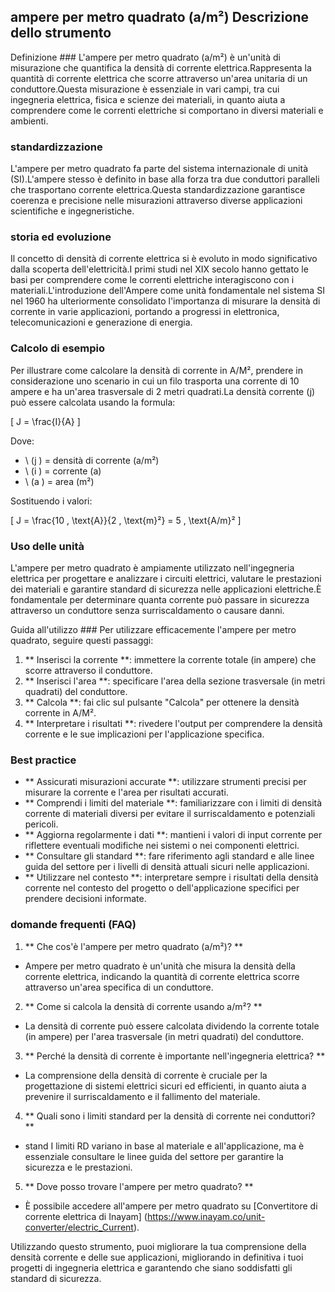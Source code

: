 ## ampere per metro quadrato (a/m²) Descrizione dello strumento

Definizione ###
L'ampere per metro quadrato (a/m²) è un'unità di misurazione che quantifica la densità di corrente elettrica.Rappresenta la quantità di corrente elettrica che scorre attraverso un'area unitaria di un conduttore.Questa misurazione è essenziale in vari campi, tra cui ingegneria elettrica, fisica e scienze dei materiali, in quanto aiuta a comprendere come le correnti elettriche si comportano in diversi materiali e ambienti.

### standardizzazione
L'ampere per metro quadrato fa parte del sistema internazionale di unità (SI).L'ampere stesso è definito in base alla forza tra due conduttori paralleli che trasportano corrente elettrica.Questa standardizzazione garantisce coerenza e precisione nelle misurazioni attraverso diverse applicazioni scientifiche e ingegneristiche.

### storia ed evoluzione
Il concetto di densità di corrente elettrica si è evoluto in modo significativo dalla scoperta dell'elettricità.I primi studi nel XIX secolo hanno gettato le basi per comprendere come le correnti elettriche interagiscono con i materiali.L'introduzione dell'Ampere come unità fondamentale nel sistema SI nel 1960 ha ulteriormente consolidato l'importanza di misurare la densità di corrente in varie applicazioni, portando a progressi in elettronica, telecomunicazioni e generazione di energia.

### Calcolo di esempio
Per illustrare come calcolare la densità di corrente in A/M², prendere in considerazione uno scenario in cui un filo trasporta una corrente di 10 ampere e ha un'area trasversale di 2 metri quadrati.La densità corrente (j) può essere calcolata usando la formula:

\[ J = \frac{I}{A} \]

Dove:
- \ (j \) = densità di corrente (a/m²)
- \ (i \) = corrente (a)
- \ (a \) = area (m²)

Sostituendo i valori:

\[ J = \frac{10 \, \text{A}}{2 \, \text{m}²} = 5 \, \text{A/m}² \]

### Uso delle unità
L'ampere per metro quadrato è ampiamente utilizzato nell'ingegneria elettrica per progettare e analizzare i circuiti elettrici, valutare le prestazioni dei materiali e garantire standard di sicurezza nelle applicazioni elettriche.È fondamentale per determinare quanta corrente può passare in sicurezza attraverso un conduttore senza surriscaldamento o causare danni.

Guida all'utilizzo ###
Per utilizzare efficacemente l'ampere per metro quadrato, seguire questi passaggi:
1. ** Inserisci la corrente **: immettere la corrente totale (in ampere) che scorre attraverso il conduttore.
2. ** Inserisci l'area **: specificare l'area della sezione trasversale (in metri quadrati) del conduttore.
3. ** Calcola **: fai clic sul pulsante "Calcola" per ottenere la densità corrente in A/M².
4. ** Interpretare i risultati **: rivedere l'output per comprendere la densità corrente e le sue implicazioni per l'applicazione specifica.

### Best practice
- ** Assicurati misurazioni accurate **: utilizzare strumenti precisi per misurare la corrente e l'area per risultati accurati.
- ** Comprendi i limiti del materiale **: familiarizzare con i limiti di densità corrente di materiali diversi per evitare il surriscaldamento e potenziali pericoli.
- ** Aggiorna regolarmente i dati **: mantieni i valori di input corrente per riflettere eventuali modifiche nei sistemi o nei componenti elettrici.
- ** Consultare gli standard **: fare riferimento agli standard e alle linee guida del settore per i livelli di densità attuali sicuri nelle applicazioni.
- ** Utilizzare nel contesto **: interpretare sempre i risultati della densità corrente nel contesto del progetto o dell'applicazione specifici per prendere decisioni informate.

### domande frequenti (FAQ)

1. ** Che cos'è l'ampere per metro quadrato (a/m²)? **
- Ampere per metro quadrato è un'unità che misura la densità della corrente elettrica, indicando la quantità di corrente elettrica scorre attraverso un'area specifica di un conduttore.

2. ** Come si calcola la densità di corrente usando a/m²? **
- La densità di corrente può essere calcolata dividendo la corrente totale (in ampere) per l'area trasversale (in metri quadrati) del conduttore.

3. ** Perché la densità di corrente è importante nell'ingegneria elettrica? **
- La comprensione della densità di corrente è cruciale per la progettazione di sistemi elettrici sicuri ed efficienti, in quanto aiuta a prevenire il surriscaldamento e il fallimento del materiale.

4. ** Quali sono i limiti standard per la densità di corrente nei conduttori? **
- stand I limiti RD variano in base al materiale e all'applicazione, ma è essenziale consultare le linee guida del settore per garantire la sicurezza e le prestazioni.

5. ** Dove posso trovare l'ampere per metro quadrato? **
- È possibile accedere all'ampere per metro quadrato su [Convertitore di corrente elettrica di Inayam] (https://www.inayam.co/unit-converter/electric_Current).

Utilizzando questo strumento, puoi migliorare la tua comprensione della densità corrente e delle sue applicazioni, migliorando in definitiva i tuoi progetti di ingegneria elettrica e garantendo che siano soddisfatti gli standard di sicurezza.